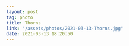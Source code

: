 ```yaml
---
layout: post
tag: photo
title: Thorns
link: "/assets/photos/2021-03-13-Thorns.jpg"
date: 2021-03-13 18:20:50
---
```

